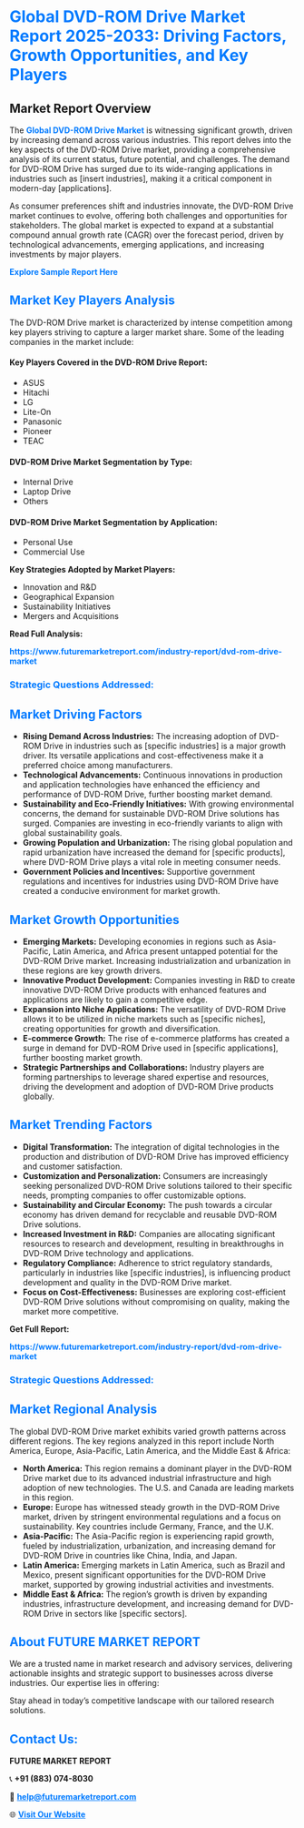 <h1 style="color: #007BFF;">Global DVD-ROM Drive Market Report 2025-2033: Driving Factors, Growth Opportunities, and Key Players</h1>

<section id="overview">
<h2>Market Report Overview</h2>
<p>The <a href="https://www.futuremarketreport.com/industry-report/dvd-rom-drive-market" style="color: #007BFF; text-decoration: none;"><strong>Global DVD-ROM Drive Market</strong></a> is witnessing significant growth, driven by increasing demand across various industries. This report delves into the key aspects of the DVD-ROM Drive market, providing a comprehensive analysis of its current status, future potential, and challenges. The demand for DVD-ROM Drive has surged due to its wide-ranging applications in industries such as [insert industries], making it a critical component in modern-day [applications].</p>
<p>As consumer preferences shift and industries innovate, the DVD-ROM Drive market continues to evolve, offering both challenges and opportunities for stakeholders. The global market is expected to expand at a substantial compound annual growth rate (CAGR) over the forecast period, driven by technological advancements, emerging applications, and increasing investments by major players.</p>
</section>

<section id="overview">
<p><a href="https://www.futuremarketreport.com/request-sample/reportId=57445" style="color: #007BFF; text-decoration: none;"><strong>Explore Sample Report Here</strong></a></p>
</section>

<section id="key-players">
<h2 style="color: #007BFF;">Market Key Players Analysis</h2>
<p>The DVD-ROM Drive market is characterized by intense competition among key players striving to capture a larger market share. Some of the leading companies in the market include:</p>
<h4>Key Players Covered in the DVD-ROM Drive Report:</h4>
<ul><li>ASUS</li><li>Hitachi</li><li>LG</li><li>Lite-On</li><li>Panasonic</li><li>Pioneer</li><li>TEAC</li></ul>
<h4>DVD-ROM Drive Market Segmentation by Type:</h4>
<ul><li>Internal Drive</li><li>Laptop Drive</li><li>Others</li></ul>

<h4>DVD-ROM Drive Market Segmentation by Application:</h4>
<ul><li>Personal Use</li><li>Commercial Use</li></ul>
<p><strong>Key Strategies Adopted by Market Players:</strong></p>
<ul>
<li>Innovation and R&D</li>
<li>Geographical Expansion</li>
<li>Sustainability Initiatives</li>
<li>Mergers and Acquisitions</li>
</ul>
</section>

<section>
<p><strong>Read Full Analysis: </strong></p><a href="https://www.futuremarketreport.com/industry-report/dvd-rom-drive-market" style="color: #007BFF; text-decoration: none;"><strong>https://www.futuremarketreport.com/industry-report/dvd-rom-drive-market</strong></a>
<h3 style="color: #007BFF;">Strategic Questions Addressed:</h3>
</section>

<section id="driving-factors">
<h2 style="color: #007BFF;">Market Driving Factors</h2>
<ul>
<li><strong>Rising Demand Across Industries:</strong> The increasing adoption of DVD-ROM Drive in industries such as [specific industries] is a major growth driver. Its versatile applications and cost-effectiveness make it a preferred choice among manufacturers.</li>
<li><strong>Technological Advancements:</strong> Continuous innovations in production and application technologies have enhanced the efficiency and performance of DVD-ROM Drive, further boosting market demand.</li>
<li><strong>Sustainability and Eco-Friendly Initiatives:</strong> With growing environmental concerns, the demand for sustainable DVD-ROM Drive solutions has surged. Companies are investing in eco-friendly variants to align with global sustainability goals.</li>
<li><strong>Growing Population and Urbanization:</strong> The rising global population and rapid urbanization have increased the demand for [specific products], where DVD-ROM Drive plays a vital role in meeting consumer needs.</li>
<li><strong>Government Policies and Incentives:</strong> Supportive government regulations and incentives for industries using DVD-ROM Drive have created a conducive environment for market growth.</li>
</ul>
</section>

<section id="growth-opportunities">
<h2 style="color: #007BFF;">Market Growth Opportunities</h2>
<ul>
<li><strong>Emerging Markets:</strong> Developing economies in regions such as Asia-Pacific, Latin America, and Africa present untapped potential for the DVD-ROM Drive market. Increasing industrialization and urbanization in these regions are key growth drivers.</li>
<li><strong>Innovative Product Development:</strong> Companies investing in R&D to create innovative DVD-ROM Drive products with enhanced features and applications are likely to gain a competitive edge.</li>
<li><strong>Expansion into Niche Applications:</strong> The versatility of DVD-ROM Drive allows it to be utilized in niche markets such as [specific niches], creating opportunities for growth and diversification.</li>
<li><strong>E-commerce Growth:</strong> The rise of e-commerce platforms has created a surge in demand for DVD-ROM Drive used in [specific applications], further boosting market growth.</li>
<li><strong>Strategic Partnerships and Collaborations:</strong> Industry players are forming partnerships to leverage shared expertise and resources, driving the development and adoption of DVD-ROM Drive products globally.</li>
</ul>
</section>

<section id="trending-factors">
<h2 style="color: #007BFF;">Market Trending Factors</h2>
<ul>
<li><strong>Digital Transformation:</strong> The integration of digital technologies in the production and distribution of DVD-ROM Drive has improved efficiency and customer satisfaction.</li>
<li><strong>Customization and Personalization:</strong> Consumers are increasingly seeking personalized DVD-ROM Drive solutions tailored to their specific needs, prompting companies to offer customizable options.</li>
<li><strong>Sustainability and Circular Economy:</strong> The push towards a circular economy has driven demand for recyclable and reusable DVD-ROM Drive solutions.</li>
<li><strong>Increased Investment in R&D:</strong> Companies are allocating significant resources to research and development, resulting in breakthroughs in DVD-ROM Drive technology and applications.</li>
<li><strong>Regulatory Compliance:</strong> Adherence to strict regulatory standards, particularly in industries like [specific industries], is influencing product development and quality in the DVD-ROM Drive market.</li>
<li><strong>Focus on Cost-Effectiveness:</strong> Businesses are exploring cost-efficient DVD-ROM Drive solutions without compromising on quality, making the market more competitive.</li>
</ul>
</section>

<section>
<p><strong>Get Full Report: </strong></p><a href="https://www.futuremarketreport.com/industry-report/dvd-rom-drive-market" style="color: #007BFF; text-decoration: none;"><strong>https://www.futuremarketreport.com/industry-report/dvd-rom-drive-market</strong></a>
<h3 style="color: #007BFF;">Strategic Questions Addressed:</h3>
</section>


<section id="regional-analysis">
<h2 style="color: #007BFF;">Market Regional Analysis</h2>
<p>The global DVD-ROM Drive market exhibits varied growth patterns across different regions. The key regions analyzed in this report include North America, Europe, Asia-Pacific, Latin America, and the Middle East & Africa:</p>
<ul>
<li><strong>North America:</strong> This region remains a dominant player in the DVD-ROM Drive market due to its advanced industrial infrastructure and high adoption of new technologies. The U.S. and Canada are leading markets in this region.</li>
<li><strong>Europe:</strong> Europe has witnessed steady growth in the DVD-ROM Drive market, driven by stringent environmental regulations and a focus on sustainability. Key countries include Germany, France, and the U.K.</li>
<li><strong>Asia-Pacific:</strong> The Asia-Pacific region is experiencing rapid growth, fueled by industrialization, urbanization, and increasing demand for DVD-ROM Drive in countries like China, India, and Japan.</li>
<li><strong>Latin America:</strong> Emerging markets in Latin America, such as Brazil and Mexico, present significant opportunities for the DVD-ROM Drive market, supported by growing industrial activities and investments.</li>
<li><strong>Middle East & Africa:</strong> The region’s growth is driven by expanding industries, infrastructure development, and increasing demand for DVD-ROM Drive in sectors like [specific sectors].</li>
</ul>
</section>

<footer>
<h2 style="color: #007BFF;">About FUTURE MARKET REPORT</h2>
<p>We are a trusted name in market research and advisory services, delivering actionable insights and strategic support to businesses across diverse industries. Our expertise lies in offering:</p>

<p>Stay ahead in today’s competitive landscape with our tailored research solutions.</p>

<h2 style="color: #007BFF;">Contact Us:</h2>
<p><strong>FUTURE MARKET REPORT</strong></p>
<p>📞 <strong>+91 (883) 074-8030</strong></p>
<p>📧 <strong><a href="mailto:help@futuremarketreport.com" style="color: #007BFF;">help@futuremarketreport.com</a></strong></p>
<p>🌐 <strong><a href="https://www.futuremarketreport.com/" style="color: #007BFF;">Visit Our Website</a></strong></p>
</footer>